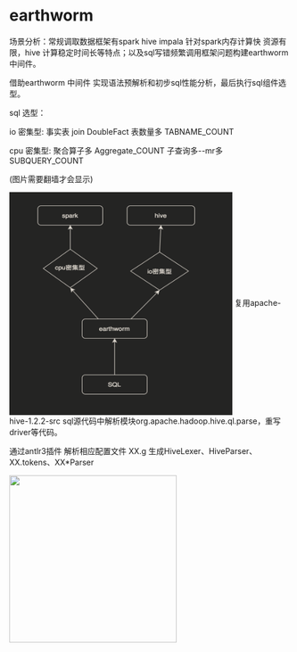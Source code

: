 # earthworm
场景分析：常规调取数据框架有spark hive impala 针对spark内存计算快 资源有限，hive 计算稳定时间长等特点；以及sql写错频繁调用框架问题构建earthworm中间件。

借助earthworm 中间件 实现语法预解析和初步sql性能分析，最后执行sql组件选型。

sql 选型：

io 密集型:
事实表 join  DoubleFact
表数量多     TABNAME_COUNT

cpu 密集型:
聚合算子多     Aggregate_COUNT
子查询多--mr多 SUBQUERY_COUNT

(图片需要翻墙才会显示)

<img src="https://github.com/cpf123/earthworm/blob/master/img/WX20200501-221607%402x.png" width = "400" height = "400" alt="" align=center />
复用apache-hive-1.2.2-src sql源代码中解析模块org.apache.hadoop.hive.ql.parse，重写driver等代码。

通过antlr3插件 解析相应配置文件 XX.g 生成HiveLexer、HiveParser、XX.tokens、XX*Parser

<img src="https://gitee.com/bloomberg/img/blob/master/WX20200430-214912@2x.png" width = "300" height = "300" alt="" align=center />
